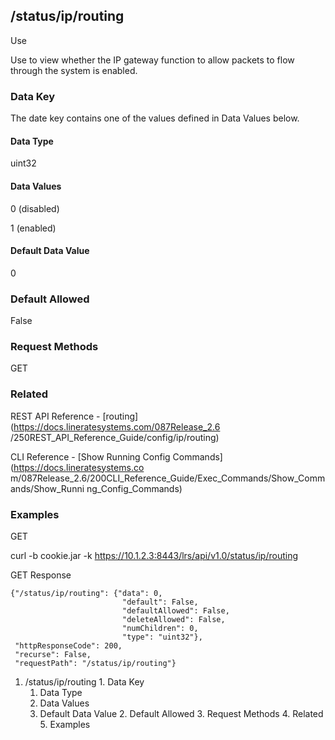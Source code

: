 ## /status/ip/routing

Use

Use to view whether the IP gateway function to allow packets to flow through
the system is enabled.

### Data Key

The date key contains one of the values defined in Data Values below.

#### Data Type

uint32

#### Data Values

0 (disabled)

1 (enabled)

#### Default Data Value

0

### Default Allowed

False

### Request Methods

GET

### Related

REST API Reference - [routing](https://docs.lineratesystems.com/087Release_2.6
/250REST_API_Reference_Guide/config/ip/routing)

CLI Reference - [Show Running Config Commands](https://docs.lineratesystems.co
m/087Release_2.6/200CLI_Reference_Guide/Exec_Commands/Show_Commands/Show_Runni
ng_Config_Commands)

### Examples

GET

curl -b cookie.jar -k https://10.1.2.3:8443/lrs/api/v1.0/status/ip/routing

GET Response

    
    
    {"/status/ip/routing": {"data": 0,
                             "default": False,
                             "defaultAllowed": False,
                             "deleteAllowed": False,
                             "numChildren": 0,
                             "type": "uint32"},
     "httpResponseCode": 200,
     "recurse": False,
     "requestPath": "/status/ip/routing"}
    

  1. /status/ip/routing
    1. Data Key
      1. Data Type
      2. Data Values
      3. Default Data Value
    2. Default Allowed
    3. Request Methods
    4. Related
    5. Examples

